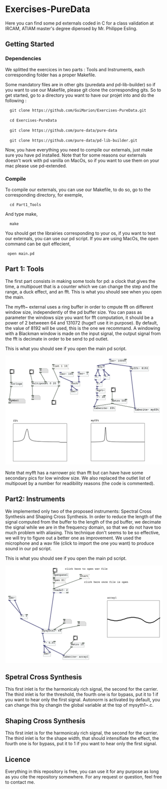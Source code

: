 # Exercises-PureData

Here you can find some pd externals coded in C for a class validation at IRCAM, ATIAM master's degree dipensed by Mr. Philippe Esling.

## Getting Started

### Dependencies

We splitted the exercices in two parts : Tools and Instruments, each corresponding folder has a proper Makefile.

Some mandatory files are in other gits (puredata and pd-lib-builder) so if you want to use our Makefile, please git clone the corresponding gits. So to get started, go to a directory you want to have our projet into and do the following : 

      git clone https://github.com/GuiMarion/Exercises-PureData.git
      
      cd Exercises-PureData
 
      git clone https://github.com/pure-data/pure-data
     
      git clone https://github.com/pure-data/pd-lib-builder.git
      
Now, you have everything you need to compile our externals, just make sure you have pd installed. Note that for some reasons our externals doesn't work with pd vanilla on MacOs, so if you want to use them on your mac please use pd-extended.

### Compile

To compile our externals, you can use our Makefile, to do so, go to the corresponding directory, for exemple, 

      cd Part1_Tools
      
And type make, 

      make
     
You should get the librairies corresponding to your os, if you want to test our externals, you can use our pd script. If you are using MacOs, the open command can be quit effecient, 

     open main.pd
     

## Part 1: Tools

The first part consists in making some tools for pd: a clock that gives the time, a multipouet that is a counter which we can change the step and the range, a duck effect, and an fft. This is what you should see when you open the main.

The myfft~ external uses a ring buffer in order to cmpute fft on different window size, independently of the pd buffer size. You can pass as parameter the windows size you want for fft computation, it should be a power of 2 betweeen 64 and 131072 (huge!! use it in purpose). By default, the value of 8192 will be used, this is the one we recommand. A windowing with a Blackman window is made on the input signal, the output signal from the fft is decimate in order to be send to pd outlet.

This is what you should see if you open the main pd script.

![alt text](figures/main_Part1.png "pd main Part1")

Note that myfft has a narrower pic than fft but can have have some secondary pics for low window size. We also replaced the outlet list of multipouet by a number for readibility reasons (the code is commented).

## Part2: Instruments

We implemented only two of the proposed instruments: Spectral Cross Synthesis and Shaping Cross Synthesis. In order to reduce the length of the signal computed from the buffer to the length of the pd buffer, we decimate the signal while we are in the frequency domain, so that we do not have too much problem with aliasing. This technique don't seems to be so effective, we will try to figure out a better one as improvement. We used the microphone and a wav file (click to import the one you want) to produce sound in our pd script. 

This is what you should see if you open the main pd script.

![alt text](figures/main_Part2.png "pd main Part2")

## Spetral Cross Synthesis

This first inlet is for the harmonicaly rich signal, the second for the carrier.
The third inlet is for the threshold, the fourth one is for bypass, put it to 1 if you want to hear only the first signal. Autonorm is activated by default, you can change this by changin the global variable at the top of mysyth1~.c.

## Shaping Cross Synthesis

This first inlet is for the harmonicaly rich signal, the second for the carrier.
The third inlet is for the shape width, that should intensifiate the effect, the fourth one is for bypass, put it to 1 if you want to hear only the first signal.


## Licence

Everything in this repository is free, you can use it for any purpose as long as you cite the repository somewhere.
For any request or question, feel free to contact me.
